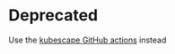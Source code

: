 # Deprecated
Use the [kubescape GitHub actions](https://github.com/kubescape/github-action#kubescape-action) instead
